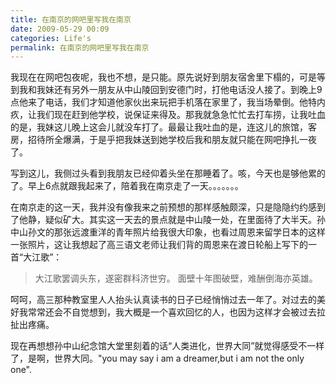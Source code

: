 ```yaml
---
title: 在南京的网吧里写我在南京 
date: 2009-05-29 00:09
categories: Life's
permalink: 在南京的网吧里写我在南京
---
```


我现在在网吧包夜呢，我也不想，是只能。原先说好到朋友宿舍里下榻的，可是等到我和我妹还有另外一朋友从中山陵回到安德门时，打他电话没人接了。到晚上9点他来了电话，我们才知道他家伙出来玩把手机落在家里了，我当场晕倒。他特内疚，让我们现在赶到他学校，说保证来得及。那我就急急忙忙去打车捞，让我吐血的是，我妹这儿晚上这会儿就没车打了。最最让我吐血的是，连这儿的旅馆，客房，招待所全爆满，于是乎把我妹送到她学校后我和朋友就只能在网吧挣扎一夜了。

写到这儿，我侧过头看到我朋友已经仰着头坐在那睡着了。咳，今天也是够他累的了。早上6点就跟我起来了，陪着我在南京走了一天。。。。。。。

在南京走的这一天，我并没有像我来之前预想的那样感触颇深，只是隐隐约约感到了他静，疑似矿大。其实这一天去的景点就是中山陵一处，在里面待了大半天。孙中山孙文的那张远渡重洋的青年照片给我很大印象，也看过周恩来留学日本的这样一张照片，这让我想起了高三语文老师让我们背的周恩来在渡日轮船上写下的一首“大江歌”：
>大江歌罢调头东，遂密群科济世穷。
面壁十年图破壁，难酬倒海亦英雄。

呵呵，高三那种教室里人人抬头认真读书的日子已经悄悄过去一年了。对过去的美好我常常还会不自觉想到，我大概是一个喜欢回忆的人，也因为这样才会被过去拉扯出疼痛。

现在再想想孙中山纪念馆大堂里刻着的话“人类进化，世界大同”就觉得感受不一样了，是啊，世界大同。"you may say i am a dreamer,but i am not the only one".